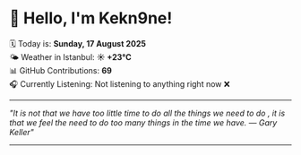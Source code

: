# 👋 Hello, I'm Kekn9ne!

🗓️ Today is: **Sunday, 17 August 2025**  
🌤️ Weather in Istanbul: **☀️   +23°C**  
📊 GitHub Contributions: **69**  
🎧 Currently Listening: Not listening to anything right now ❌

---

_"It is not that we have too little time to do all the things we need to do , it is that we feel the need to do too many things in the time we have. — *Gary Keller*"_

---
